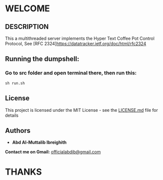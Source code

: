 # WELCOME

## DESCRIPTION

This a multithreaded server implements the Hyper Text Coffee Pot Control Protocol, See [RFC 2324]https://datatracker.ietf.org/doc/html/rfc2324 

## Running the dumpshell:
### Go to src folder and open terminal there, then run this:
```
sh run.sh
```
## License

This project is licensed under the MIT License - see the [LICENSE.md](LICENSE) file for details

## Authors

* **Abd Al-Muttalib Ibreighith**


**Contact me on Gmail:** officialabdib@gmail.com

# THANKS
